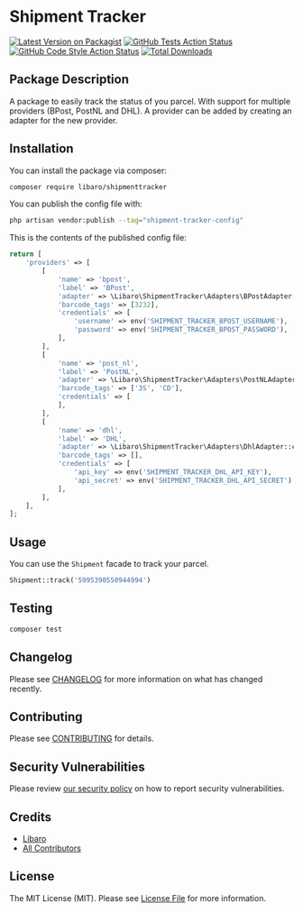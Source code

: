 # Shipment Tracker

[![Latest Version on Packagist](https://img.shields.io/packagist/v/libaro/shipmenttracker.svg?style=flat-square)](https://packagist.org/packages/libaro/shipmenttracker)
[![GitHub Tests Action Status](https://img.shields.io/github/workflow/status/libaro-io/ShipmentTracker/run-tests?label=tests)](https://github.com/libaro-io/ShipmentTracker/actions?query=workflow%3Arun-tests+branch%3Amain)
[![GitHub Code Style Action Status](https://img.shields.io/github/workflow/status/libaro-io/ShipmentTracker/Check%20&%20fix%20styling?label=code%20style)](https://github.com/libaro-io/ShipmentTracker/actions?query=workflow%3A"Check+%26+fix+styling"+branch%3Amain)
[![Total Downloads](https://img.shields.io/packagist/dt/libaro/shipmenttracker.svg?style=flat-square)](https://packagist.org/packages/libaro/shipmenttracker)

## Package Description

A package to easily track the status of you parcel. With support for multiple providers (BPost, PostNL and DHL). A
provider can be added by creating an adapter for the new provider.

## Installation

You can install the package via composer:

```bash
composer require libaro/shipmenttracker
```

You can publish the config file with:

```bash
php artisan vendor:publish --tag="shipment-tracker-config"
```

This is the contents of the published config file:

```php
return [
    'providers' => [
        [
            'name' => 'bpost',
            'label' => 'BPost',
            'adapter' => \Libaro\ShipmentTracker\Adapters\BPostAdapter::class,
            'barcode_tags' => [3232],
            'credentials' => [
                'username' => env('SHIPMENT_TRACKER_BPOST_USERNAME'),
                'password' => env('SHIPMENT_TRACKER_BPOST_PASSWORD'),
            ],
        ],
        [
            'name' => 'post_nl',
            'label' => 'PostNL',
            'adapter' => \Libaro\ShipmentTracker\Adapters\PostNLAdapter::class,
            'barcode_tags' => ['3S', 'CD'],
            'credentials' => [
            ],
        ],
        [
            'name' => 'dhl',
            'label' => 'DHL',
            'adapter' => \Libaro\ShipmentTracker\Adapters\DhlAdapter::class,
            'barcode_tags' => [],
            'credentials' => [
                'api_key' => env('SHIPMENT_TRACKER_DHL_API_KEY'),
                'api_secret' => env('SHIPMENT_TRACKER_DHL_API_SECRET')
            ],
        ],
    ],
];
```

## Usage

You can use the `Shipment` facade to track your parcel.

```php
Shipment::track('5995390550944994')
```

## Testing

```bash
composer test
```

## Changelog

Please see [CHANGELOG](CHANGELOG.md) for more information on what has changed recently.

## Contributing

Please see [CONTRIBUTING](https://github.com/libaro-io/.github/blob/main/CONTRIBUTING.md) for details.

## Security Vulnerabilities

Please review [our security policy](../../security/policy) on how to report security vulnerabilities.

## Credits

- [Libaro](https://github.com/libaro-io)
- [All Contributors](../../contributors)

## License

The MIT License (MIT). Please see [License File](LICENSE.md) for more information.
